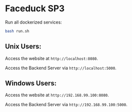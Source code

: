 # Faceduck SP3

Run all dockerized services:

```bash
bash run.sh
```
Unix Users:
------------
Access the website at ```http://localhost:8080```.

Access the Backend Server via ```http://localhost:5000```.

Windows Users: 
----------------
Access the website at ```http://192.168.99.100:8080```.

Access the Backend Server via ```http://192.168.99.100:5000```.

